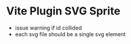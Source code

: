 # Vite Plugin SVG Sprite

- issue warning if id collided
- each svg file should be a single svg element